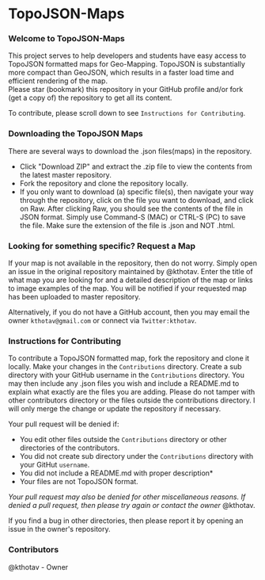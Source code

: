 # TopoJSON-Maps

### Welcome to TopoJSON-Maps
This project serves to help developers and students have easy access to TopoJSON formatted maps for Geo-Mapping. TopoJSON is substantially more compact than GeoJSON, which results in a faster load time and efficient rendering of the map.  
Please star (bookmark) this repository in your GitHub profile and/or fork (get a copy of) the repository to get all its content.  

To contribute, please scroll down to see `Instructions for Contributing`.

### Downloading the TopoJSON Maps
There are several ways to download the .json files(maps) in the repository.

* Click "Download ZIP" and extract the .zip file to view the contents from the latest master repository.  
* Fork the repository and clone the repository locally.  
* If you only want to download (a) specific file(s), then navigate your way through the repository, click on the file you want to download, and click on Raw. After clicking Raw, you should see the contents of the file in JSON format. Simply use Command-S (MAC) or CTRL-S (PC) to save the file. Make sure the extension of the file is .json and NOT .html.  

### Looking for something specific? Request a Map
If your map is not available in the repository, then do not worry. Simply open an issue in the original repository maintained by @kthotav. Enter the title of what map you are looking for and a detailed description of the map or links to image examples of the map. You will be notified if your requested map has been uploaded to master repository.

Alternatively, if you do not have a GitHub account, then you may email the owner `kthotav@gmail.com` or connect via `Twitter:kthotav`.

### Instructions for Contributing
To contribute a TopoJSON formatted map, fork the repository and clone it locally. Make your changes in the `Contributions` directory. Create a sub directory with your GitHub username in the `Contributions` directory. You may then include any .json files you wish and include a README.md to explain what exactly are the files you are adding. Please do not tamper with other contributors directory or the files outside the contributions directory. I will only merge the change or update the repository if necessary.  

Your pull request will be denied if:  

* You edit other files outside the `Contributions` directory or other directories of the contributors.
* You did not create sub directory under the `Contributions` directory with your GitHut `username`.  
* You did not include a README.md with proper description*
* Your files are not TopoJSON format.  

*Your pull request may also be denied for other miscellaneous reasons. If denied a pull request, then please try again or contact the owner* @kthotav.  

If you find a bug in other directories, then please report it by opening an issue in the owner's repository.

### Contributors
@kthotav - Owner
